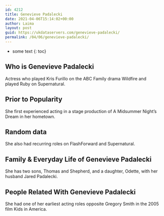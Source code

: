 ```yaml
---
id: 4212
title: Genevieve Padalecki
date: 2021-04-06T15:14:02+00:00
author: Laima
layout: post
guid: https://ukdataservers.com/genevieve-padalecki/
permalink: /04/06/genevieve-padalecki/
---
```


* some text
{: toc}


## Who is Genevieve Padalecki
                  
                  
                  
Actress who played Kris Furillo on the ABC Family drama Wildfire and played Ruby on Supernatural.
                  
              
            
              
            
                
                
                
## Prior to Popularity
                  
                  
                  
She first experienced acting in a stage production of A Midsummer Night&#8217;s Dream in her hometown.
                  
              
            
              
            
                
                
                
## Random data
                  
                  
                  
She also had recurring roles on FlashForward and Supernatural.
                  
              
            
              
            
                
                
                
## Family & Everyday Life of Genevieve Padalecki
                  
                  
                  
She has two sons, Thomas and Shepherd, and a daughter, Odette, with her husband Jared Padalecki.
                  
              
            
              
            
                
                
                
## People Related With Genevieve Padalecki
                  
                  
                  
She had one of her earliest acting roles opposite Gregory Smith in the 2005 film Kids in America.
                  
              
            
              
            
                
              
            
              
              
            
            
              
            
          
          
          